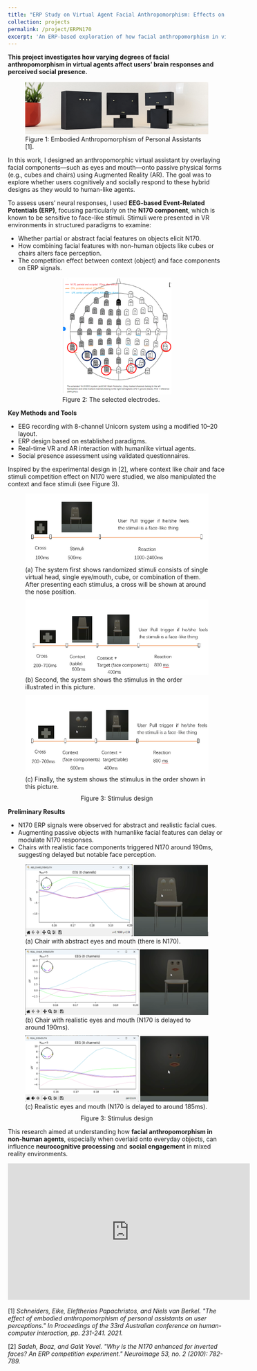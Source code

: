 ```yaml
---
title: "ERP Study on Virtual Agent Facial Anthropomorphism: Effects on Social Presence and Brain Activity"
collection: projects
permalink: /project/ERPN170
excerpt: 'An ERP-based exploration of how facial anthropomorphism in virtual agents influences users’ brain responses and perceived social presence in mixed reality.'
---
```


**This project investigates how varying degrees of facial anthropomorphism in virtual agents affect users’ brain responses and perceived social presence.**

<figure>
  <img src="../images/PersonalfiedSpeaker.png" alt="ERP_electrodes" />
  <figcaption>Figure 1: Embodied Anthropomorphism of Personal Assistants [1].</figcaption>
</figure>


In this work, I designed an anthropomorphic virtual assistant by overlaying facial components—such as eyes and mouth—onto passive physical forms (e.g., cubes and chairs) using Augmented Reality (AR). The goal was to explore whether users cognitively and socially respond to these hybrid designs as they would to human-like agents.

To assess users’ neural responses, I used **EEG-based Event-Related Potentials (ERP)**, focusing particularly on the **N170 component**, which is known to be sensitive to face-like stimuli. Stimuli were presented in VR environments in structured paradigms to examine:
- Whether partial or abstract facial features on objects elicit N170.
- How combining facial features with non-human objects like cubes or chairs alters face perception.
- The competition effect between context (object) and face components on ERP signals.


<figure style="width: 50%; margin: auto;">
    <img src="../images/ERP_Electrodes_location.png" alt="ERP_electrodes" style="max-width: 100%; height: auto;" />
    <figcaption>Figure 2: The selected electrodes.</figcaption>
</figure>

**Key Methods and Tools**
- EEG recording with 8-channel Unicorn system using a modified 10–20 layout.
- ERP design based on established paradigms.
- Real-time VR and AR interaction with humanlike virtual agents.
- Social presence assessment using validated questionnaires.

Inspired by the experimental design in [2], where context like chair and face stimuli competition effect on N170 were studied, we also manipulated the context and face stimuli (see Figure 3).

<figure>
  <div style="display: flex; flex-direction: column; gap: 10px;">
    <div>
      <img src="../images/ERP_01.png" alt="ERP Experiment Setup" style="max-width: 100%; height: auto;" />
      <figcaption>(a) The system first shows randomized stimuli consists of single virtual head, single eye/mouth, cube, or combination of them. After presenting each stimulus, a cross will be shown at around the nose position.</figcaption>
    </div>
    <div>
      <img src="../images/ERP_02.png" alt="Stimuli Presentation in VR" style="max-width: 100%; height: auto;" />
      <figcaption>(b) Second, the system shows the stimulus in the order illustrated in this picture.</figcaption>
    </div>
    <div>
      <img src="../images/ERP_03.png" alt="N170 ERP Results" style="max-width: 100%; height: auto;" />
      <figcaption>(c) Finally, the system shows the stimulus in the order shown in this picture.</figcaption>
    </div>
  </div>
  <figcaption style="text-align: center; margin-top: 10px;">Figure 3: Stimulus design</figcaption>
</figure>



**Preliminary Results**
- N170 ERP signals were observed for abstract and realistic facial cues.
- Augmenting passive objects with humanlike facial features can delay or modulate N170 responses.
- Chairs with realistic face components triggered N170 around 190ms, suggesting delayed but notable face perception.

<figure>
  <div style="display: flex; flex-direction: column; gap: 10px;">
    <div>
      <img src="../images/ERP_res_01.png" alt="res01" style="max-width: 100%; height: auto;" />
      <figcaption>(a) Chair with abstract eyes and mouth (there is N170).</figcaption>
    </div>
    <div>
      <img src="../images/ERP_res_02.png" alt="ERPres02" style="max-width: 100%; height: auto;" />
      <figcaption>(b) Chair with realistic eyes and mouth (N170 is delayed to around 190ms).</figcaption>
    </div>
    <div>
      <img src="../images/ERP_res_03.png" alt="ERPres03" style="max-width: 100%; height: auto;" />
      <figcaption>(c) Realistic eyes and mouth (N170 is delayed to around 185ms).</figcaption>
    </div>
  </div>
  <figcaption style="text-align: center; margin-top: 10px;">Figure 3: Stimulus design</figcaption>
</figure>


This research aimed at understanding how **facial anthropomorphism in non-human agents**, especially when overlaid onto everyday objects, can influence **neurocognitive processing** and **social engagement** in mixed reality environments.



<iframe width="560" height="315" src="https://www.youtube.com/embed/3iSWSW032Kg" frameborder="0" allow="accelerometer; autoplay; clipboard-write; encrypted-media; gyroscope; picture-in-picture" allowfullscreen></iframe>


[1] *Schneiders, Eike, Eleftherios Papachristos, and Niels van Berkel. "The effect of embodied anthropomorphism of personal assistants on user perceptions." In Proceedings of the 33rd Australian conference on human-computer interaction, pp. 231-241. 2021.*

[2] *Sadeh, Boaz, and Galit Yovel. "Why is the N170 enhanced for inverted faces? An ERP competition experiment." Neuroimage 53, no. 2 (2010): 782-789.*